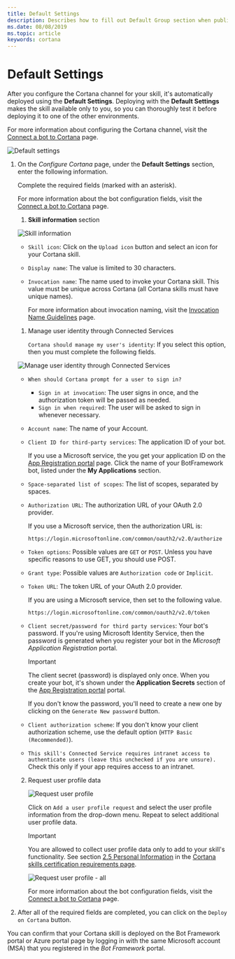 ```yaml
---
title: Default Settings
description: Describes how to fill out Default Group section when publishing a Cortana skill.
ms.date: 08/08/2019
ms.topic: article
keywords: cortana
---
```


# Default Settings

After you configure the Cortana channel for your skill, it's automatically deployed using the **Default Settings**. Deploying with the **Default Settings** makes the skill available only to you, so you can thoroughly test it before deploying it to one of the other environments.

For more information about configuring the Cortana channel, visit the [Connect a bot to Cortana](/azure/bot-service/bot-service-channel-connect-cortana?view=azure-bot-service-4.0) page.

![Default settings](../media/images/default_settings.png)

1. On the *Configure Cortana* page, under the **Default Settings** section, enter the following information.

    Complete the required fields (marked with an asterisk).

    For more information about the bot configuration fields, visit the [Connect a bot to Cortana](/azure/bot-service/bot-service-channel-connect-cortana) page.

    1. **Skill information** section

    ![Skill information](../media/images/default_settings-skill_information.png)

    * `Skill icon`: Click on the `Upload icon` button and select an icon for your Cortana skill.
    * `Display name`: The value is limited to 30 characters.
    * `Invocation name`: The name used to invoke your Cortana skill. This value must be unique across Cortana (all Cortana skills must have unique names).

        For more information about invocation naming, visit the [Invocation Name Guidelines](./cortana-invocation-guidelines.md) page.

    1. Manage user identity through Connected Services

        `Cortana should manage my user's identity`: If you select this option, then you must complete the following fields.

   <!-- This graphic is also included in configure-connected-account.md  Make sure to update text there if you change it! -->

    ![Manage user identity through Connected Services](../media/images/default_settings-manage_user_identity_connected_services-on.png)

    * `When should Cortana prompt for a user to sign in?`
        * `Sign in at invocation`: The user signs in once, and the authorization token will be passed as needed.
        * `Sign in when required`: The user will be asked to sign in whenever necessary.

    * `Account name`: The name of your Account.

    * `Client ID for third-party services`: The application ID of your bot.

        If you use a Microsoft service, the you get your application ID on the [App Registration portal](https://ms.portal.azure.com/#blade/Microsoft_AAD_RegisteredApps/ApplicationsListBlade) page. Click the name of your BotFramework bot, listed under the **My Applications** section.

    * `Space-separated list of scopes`: The list of scopes, separated by spaces.
    * `Authorization URL`: The authorization URL of your OAuth 2.0 provider.

        If you use a Microsoft service, then the authorization URL is:

        ```URL
        https://login.microsoftonline.com/common/oauth2/v2.0/authorize
        ```

    * `Token options`: Possible values are `GET` or `POST`. Unless you have specific reasons to use GET, you should use POST.
    * `Grant type`: Possible values are `Authorization code` or `Implicit`.
    * `Token URL`: The token URL of your OAuth 2.0 provider.

        If you are using a Microsoft service, then set to the following value.

        ```URL
        https://login.microsoftonline.com/common/oauth2/v2.0/token
        ```

    * `Client secret/password for third party services`: Your bot's password.  If you're using Microsoft Identity Service, then the password is generated when you register your bot in the *Microsoft Application Registration* portal.

        >[!IMPORTANT]
        > The client secret (password) is displayed only once. When you create your bot, it's shown under the **Application Secrets** section of the [App Registration portal](https://ms.portal.azure.com/#blade/Microsoft_AAD_RegisteredApps/ApplicationsListBlade) portal.
        >
        > If you don't know the password, you'll need to create a new one by clicking on the `Generate New password` button.

    * `Client authorization scheme`: If you don't know your client authorization scheme, use  the default option (`HTTP Basic (Recommended)`).

    * `This skill's Connected Service requires intranet access to authenticate users (leave this unchecked if you are unsure).` Check this only if your app requires access to an intranet.

    2. Request user profile data

        ![Request user profile](../media/images/default_settings-request_user_profile_data-empty.png)

        Click on `Add a user profile request` and select the user profile information from the drop-down menu. Repeat to select additional user profile data.

        >[!IMPORTANT]
        > You are allowed to collect user profile data only to add to your skill's functionality. See section [2.5 Personal Information](./skill-review-guidelines.md#25-personal-information) in the [Cortana skills certification requirements page](./skill-review-guidelines.md).

        ![Request user profile - all](../media/images/default_settings-request_user_profile_data-all.png)

        For more information about the bot configuration fields, visit the  [Connect a bot to Cortana](/azure/bot-service/bot-service-channel-connect-cortana) page.

1. After all of the required fields are completed, you can click on the `Deploy on Cortana` button.

 <!--    ![Back to Channels, Deploy on Cortana, Manage](../media/images/default_settings-back-deploy-manage.png)

    ![Deploy on Cortana - enabled](../media/images/default_settings-back-deploy-manage-active.png) -->

You can confirm that your Cortana skill is deployed on the Bot Framework portal or Azure portal page by logging in with the same Microsoft account (MSA) that you registered in the *Bot Framework* portal.